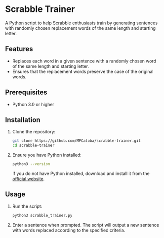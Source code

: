 # Scrabble Trainer

A Python script to help Scrabble enthusiasts train by generating sentences with randomly chosen replacement words of the same length and starting letter.

## Features

- Replaces each word in a given sentence with a randomly chosen word of the same length and starting letter.
- Ensures that the replacement words preserve the case of the original words.

## Prerequisites

- Python 3.0 or higher

## Installation

1. Clone the repository:
    ```bash
    git clone https://github.com/MPCaloba/scrabble-trainer.git
    cd scrabble-trainer
    ```

2. Ensure you have Python installed:
    ```bash
    python3 --version
    ```
   If you do not have Python installed, download and install it from the [official website](https://www.python.org/downloads/).

## Usage

1. Run the script:
    ```bash
    python3 scrabble_trainer.py
    ```

2. Enter a sentence when prompted. The script will output a new sentence with words replaced according to the specified criteria.
